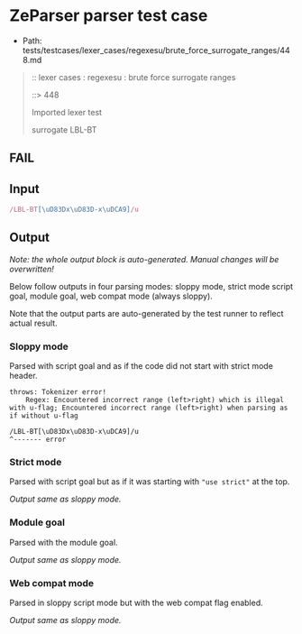 # ZeParser parser test case

- Path: tests/testcases/lexer_cases/regexesu/brute_force_surrogate_ranges/448.md

> :: lexer cases : regexesu : brute force surrogate ranges
>
> ::> 448
>
> Imported lexer test
>
> surrogate LBL-BT

## FAIL

## Input

`````js
/LBL-BT[\uD83Dx\uD83D-x\uDCA9]/u
`````

## Output

_Note: the whole output block is auto-generated. Manual changes will be overwritten!_

Below follow outputs in four parsing modes: sloppy mode, strict mode script goal, module goal, web compat mode (always sloppy).

Note that the output parts are auto-generated by the test runner to reflect actual result.

### Sloppy mode

Parsed with script goal and as if the code did not start with strict mode header.

`````
throws: Tokenizer error!
    Regex: Encountered incorrect range (left>right) which is illegal with u-flag; Encountered incorrect range (left>right) when parsing as if without u-flag

/LBL-BT[\uD83Dx\uD83D-x\uDCA9]/u
^------- error
`````

### Strict mode

Parsed with script goal but as if it was starting with `"use strict"` at the top.

_Output same as sloppy mode._

### Module goal

Parsed with the module goal.

_Output same as sloppy mode._

### Web compat mode

Parsed in sloppy script mode but with the web compat flag enabled.

_Output same as sloppy mode._

